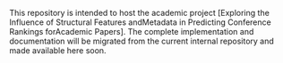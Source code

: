 This repository is intended to host the academic project [Exploring the Influence of Structural Features andMetadata in Predicting Conference Rankings forAcademic Papers]. The complete implementation and documentation will be migrated from the current internal repository and made available here soon.
